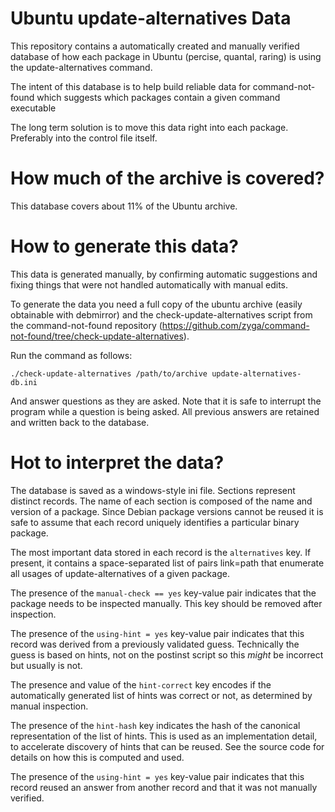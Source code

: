 Ubuntu update-alternatives Data
===============================

This repository contains a automatically created and manually verified database
of how each package in Ubuntu (percise, quantal, raring) is using the
update-alternatives command.

The intent of this database is to help build reliable data for
command-not-found which suggests which packages contain a given command
executable

The long term solution is to move this data right into each package. Preferably
into the control file itself.

How much of the archive is covered?
===================================

This database covers about 11% of the Ubuntu archive.

How to generate this data?
==========================

This data is generated manually, by confirming automatic suggestions and fixing
things that were not handled automatically with manual edits.

To generate the data you need a full copy of the ubuntu archive (easily
obtainable with debmirror) and the check-update-alternatives script from the
command-not-found repository
(https://github.com/zyga/command-not-found/tree/check-update-alternatives).

Run the command as follows:

    ./check-update-alternatives /path/to/archive update-alternatives-db.ini

And answer questions as they are asked. Note that it is safe to interrupt the
program while a question is being asked. All previous answers are retained
and written back to the database.

Hot to interpret the data?
==========================

The database is saved as a windows-style ini file. Sections represent distinct
records. The name of each section is composed of the name and version of a
package. Since Debian package versions cannot be reused it is safe to assume
that each record uniquely identifies a particular binary package.

The most important data stored in each record is the ``alternatives`` key. If
present, it contains a space-separated list of pairs link=path that enumerate
all usages of update-alternatives of a given package.

The presence of the ``manual-check == yes`` key-value pair indicates that the
package needs to be inspected manually. This key should be removed after
inspection.

The presence of the ``using-hint = yes`` key-value pair indicates that this
record was derived from a previously validated guess. Technically the guess is
based on hints, not on the postinst script so this _might_ be incorrect but
usually is not. 

The presence and value of the ``hint-correct`` key encodes if the automatically
generated list of hints was correct or not, as determined by manual inspection.

The presence of the ``hint-hash`` key indicates the hash of the canonical
representation of the list of hints. This is used as an implementation detail,
to accelerate discovery of hints that can be reused. See the source code for
details on how this is computed and used. 

The presence of the ``using-hint = yes`` key-value pair indicates that this
record reused an answer from another record and that it was not manually
verified.
